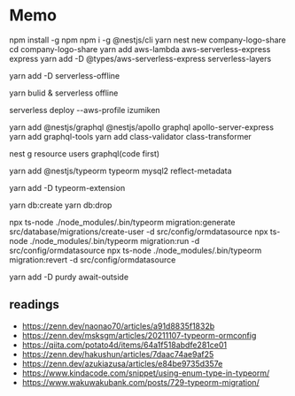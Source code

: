 # Memo

npm install -g npm
npm i -g @nestjs/cli
 yarn
nest new company-logo-share
cd company-logo-share
yarn add aws-lambda aws-serverless-express express
yarn add -D @types/aws-serverless-express serverless-layers

yarn add -D serverless-offline

yarn bulid & serverless offline

serverless deploy --aws-profile izumiken

yarn add @nestjs/graphql @nestjs/apollo graphql apollo-server-express
yarn add graphql-tools
yarn add class-validator class-transformer

nest g resource users
  graphql(code first)

yarn add @nestjs/typeorm typeorm mysql2 reflect-metadata

yarn add -D typeorm-extension

yarn db:create
yarn db:drop

npx ts-node ./node_modules/.bin/typeorm migration:generate src/database/migrations/create-user -d src/config/ormdatasource
npx ts-node ./node_modules/.bin/typeorm migration:run -d src/config/ormdatasource
npx ts-node ./node_modules/.bin/typeorm migration:revert -d src/config/ormdatasource

yarn add -D purdy await-outside
## readings
- https://zenn.dev/naonao70/articles/a91d8835f1832b
- https://zenn.dev/msksgm/articles/20211107-typeorm-ormconfig
- https://qiita.com/potato4d/items/64a1f518abdfe281ce01
- https://zenn.dev/hakushun/articles/7daac74ae9af25
- https://zenn.dev/azukiazusa/articles/e84be9735d357e
- https://www.kindacode.com/snippet/using-enum-type-in-typeorm/
- https://www.wakuwakubank.com/posts/729-typeorm-migration/